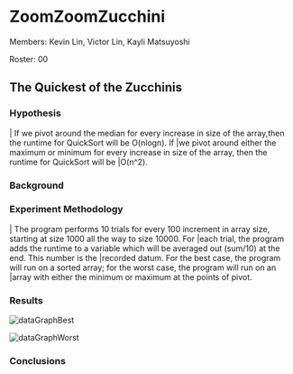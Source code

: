 # ZoomZoomZucchini
Members: Kevin Lin, Victor Lin, Kayli Matsuyoshi

Roster: 00

## The Quickest of the Zucchinis
   
### Hypothesis

|    If we pivot around the median for every increase in size of the array,then  the runtime for QuickSort will be O(nlogn). If |we pivot around either the maximum or minimum for every increase in size of the array, then the runtime for QuickSort will be |O(n^2).
    
### Background

### Experiment Methodology

|    The program performs 10 trials for every 100 increment in array size, starting at size 1000 all the way to size 10000. For |each trial, the program adds the runtime to a variable which will be averaged out (sum/10) at the end. This number is the |recorded datum. For the best case, the program will run on a sorted array; for the worst case, the program will run on an |array with either the minimum or maximum at the points of pivot.
    
### Results
![dataGraphBest]()

![dataGraphWorst]()

### Conclusions
